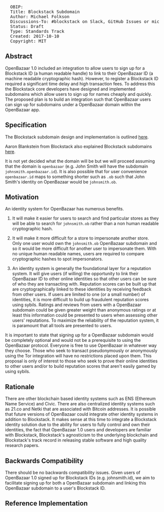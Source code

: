 <pre>
  OBIP: <OBIP number>
  Title: Blockstack Subdomain
  Author: Michael Folkson <michael@riskbazaar.org>
  Discussions-To: #blockstack on Slack, GitHub Issues or michael@riskbazaar.org
  Status: Draft
  Type: Standards Track
  Created: 2017-10-10
  Copyright: MIT
</pre>

## Abstract
OpenBazaar 1.0 included an integration to allow users to sign up for a Blockstack ID (a human readable handle) to link to their OpenBazaar ID (a machine readable cryptographic hash). However, to register a Blockstack ID required a significant time delay and high transaction fees. To address this the Blockstack core developers have designed and implemented subdomains which allow users to sign up for names cheaply and quickly. The proposed plan is to build an integration such that OpenBazaar users can sign up for subdomains under a OpenBazaar domain within the OpenBazaar app.

## Specification
The Blockstack subdomain design and implementation is outlined [here](https://github.com/blockstack/blockstack-core/blob/master/docs/subdomains.md).

Aaron Blankstein from Blockstack also explained Blockstack subdomains [here](https://www.youtube.com/watch?v=gF2MvCsdWtY&list=PLXS8JJHIn4nEv_LcXIaklH_QAZaDEVD8q&index=29).

It is not yet decided what the domain will be but we will proceed assuming that the domain is `openbazaar` (e.g. John Smith will have the subdomain `johnsmith.openbazaar.id`). It is also possible that for user convenience `openbazaar.id` maps to something shorter such as `.ob` such that John Smith's identity on OpenBazaar would be `johnsmith.ob`.

## Motivation
An identity system for OpenBazaar has numerous benefits.

1) It will make it easier for users to search and find particular stores as they will be able to search for `johnsmith.ob` rather than a non human readable cryptographic hash.

2) It will make it more difficult for a store to impersonate another store. Only one user would own the `johnsmith.ob` OpenBazaar subdomain and so it would be more difficult for another user to impersonate them. With no unique human readable names, users are required to compare cryptographic hashes to spot impersonators.

3) An identity system is generally the foundational layer for a reputation system. It will give users (if willing) the opportunity to link their OpenBazaar ID to other online identities so that other users can be sure of who they are transacting with. Reputation scores can be built up that are cryptographically linked to these identities by receiving feedback from other users. If users are limited to one (or a small number) of identities, it is more difficult to build up fraudulent reputation scores using sybils. Ratings and reviews from users with a OpenBazaar subdomain could be given greater weight than anonymous ratings or at least this information could be presented to users when assessing other users' reputations. To maximize the reliability of the reputation system, it is paramount that all tools are presented to users.

It is important to state that signing up for a OpenBazaar subdomain would be completely optional and would not be a prerequisite to using the OpenBazaar protocol. Everyone is free to use OpenBazaar in whatever way they choose. Those who seek to transact pseudonymously or anonymously using the Tor integration will have no restrictions placed upon them. This proposal is only of interest to those who seek to prove their online identities to other users and/or to build reputation scores that aren't easily gamed by using sybils.

## Rationale
There are other blockchain based identity systems such as ENS (Ethereum Name Service) and Civic. There are also centralized identity systems such as 21.co and Netki that are associated with Bitcoin addresses. It is possible that future versions of OpenBazaar could integrate other identity systems in addition to Blockstack. It makes sense at this time to integrate a Blockstack identity solution due to the ability for users to fully control and own their identities, the fact that OpenBazaar 1.0 users and developers are familiar with Blockstack, Blockstack's agnosticism to the underlying blockchain and Blockstack's track record in releasing stable software and high quality research papers.

## Backwards Compatibility
There should be no backwards compatibility issues. Given users of OpenBazaar 1.0 signed up for Blockstack IDs (e.g. johnsmith.id), we aim to facilitate signing up for both a OpenBazaar subdomain and linking this OpenBazaar subdomain to a user's Blockstack ID.

## Reference Implementation






